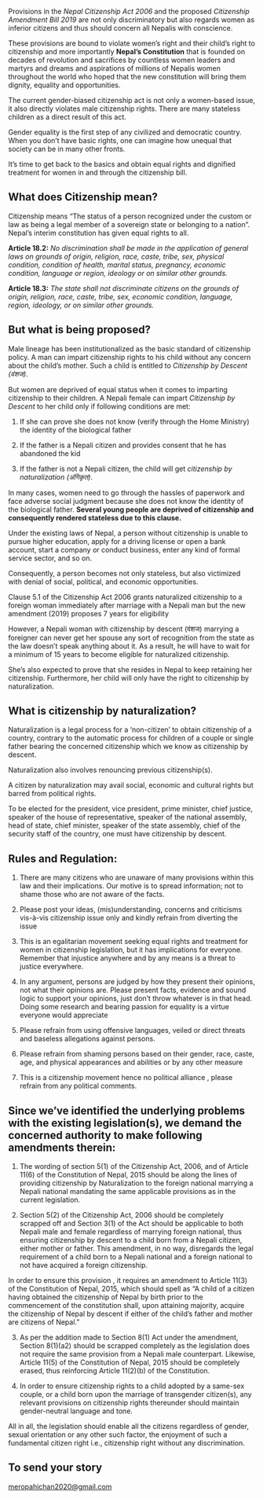Provisions in the *Nepal Citizenship Act 2006* and the proposed *Citizenship Amendment Bill 2019* are not only discriminatory but also regards women as inferior citizens and thus should concern all Nepalis with conscience.

These provisions are bound to violate women’s right and their child’s right to citizenship and more importantly **Nepal’s Constitution** that is founded on decades of revolution and sacrifices by countless women leaders and martyrs and dreams and aspirations of millions of Nepalis women throughout the world who hoped that the new constitution will bring them dignity, equality and opportunities.

The current gender-biased citizenship act is not only a women-based issue, it also directly violates male citizenship rights. There are many stateless children as a direct result of this act.

Gender equality is the first step of any civilized and democratic country. When you don’t have basic rights, one can imagine how unequal that society can be in many other fronts.

It’s time to get back to the basics and obtain equal rights and dignified treatment for women in and through the citizenship bill.

## What does Citizenship mean?

Citizenship means “The status of a person recognized under the custom or law as being a legal member of a sovereign state or belonging to a nation”. Nepal’s interim constitution has given equal rights to all.

**Article 18.2:** *No discrimination shall be made in the application of general laws on grounds of origin, religion, race, caste, tribe, sex, physical condition, condition of health, marital status, pregnancy, economic condition, language or region, ideology or on similar other grounds.*

**Article 18.3:** *The state shall not discriminate citizens on the grounds of origin, religion, race, caste, tribe, sex, economic condition, language, region, ideology, or on similar other grounds.*

## But what is being proposed?

Male lineage has been institutionalized as the basic standard of citizenship policy. A man can impart citizenship rights to his child without any concern about the child’s mother. Such a child is entitled to *Citizenship by Descent (वंशज)*.

But women are deprived of equal status when it comes to imparting citizenship to their children. A Nepali female can impart *Citizenship by Descent* to her child only if following conditions are met:

1.  If she can prove she does not know (verify through the Home Ministry) the identity of the biological father

2.  If the father is a Nepali citizen and provides consent that he has abandoned the kid

3.  If the father is not a Nepali citizen, the child will get *citizenship by naturalization (अंगिकृत)*.

In many cases, women need to go through the hassles of paperwork and face adverse social judgment because she does not know the identity of the biological father. **Several young people are deprived of citizenship and consequently rendered stateless due to this clause.**

Under the existing laws of Nepal, a person without citizenship is unable to pursue higher education, apply for a driving license or open a bank account, start a company or conduct business, enter any kind of formal service sector, and so on.

Consequently, a person becomes not only stateless, but also victimized with denial of social, political, and economic opportunities.

Clause 5.1 of the Citizenship Act 2006 grants naturalized citizenship to a foreign woman immediately after marriage with a Nepali man but the new amendment (2019) proposes 7 years for eligibility

However, a Nepali woman with citizenship by descent (वंशज) marrying a foreigner can never get her spouse any sort of recognition from the state as the law doesn’t speak anything about it. As a result, he will have to wait for a minimum of 15 years to become eligible for naturalized citizenship.

She’s also expected to prove that she resides in Nepal to keep retaining her citizenship. Furthermore, her child will only have the right to citizenship by naturalization.

## What is citizenship by naturalization?

Naturalization is a legal process for a ‘non-citizen’ to obtain citizenship of a country, contrary to the automatic process for children of a couple or single father bearing the concerned citizenship which we know as citizenship by descent.

Naturalization also involves renouncing previous citizenship(s).

A citizen by naturalization may avail social, economic and cultural rights but barred from political rights.

To be elected for the president, vice president, prime minister, chief justice, speaker of the house of representative, speaker of the national assembly, head of state, chief minister, speaker of the state assembly, chief of the security staff of the country, one must have citizenship by descent.

## Rules and Regulation:

1.  There are many citizens who are unaware of many provisions within this law and their implications. Our motive is to spread information; not to shame those who are not aware of the facts.

2.  Please post your ideas, (mis)understanding, concerns and criticisms vis-à-vis citizenship issue only and kindly refrain from diverting the issue

3.  This is an egalitarian movement seeking equal rights and treatment for women in citizenship legislation, but it has implications for everyone. Remember that injustice anywhere and by any means is a threat to justice everywhere.

4.  In any argument, persons are judged by how they present their opinions, not what their opinions are. Please present facts, evidence and sound logic to support your opinions, just don’t throw whatever is in that head. Doing some research and bearing passion for equality is a virtue everyone would appreciate

5.  Please refrain from using offensive languages, veiled or direct threats and baseless allegations against persons.

6.  Please refrain from shaming persons based on their gender, race, caste, age, and physical appearances and abilities or by any other measure
7.  This is a citizenship movement hence no political alliance , please refrain from any political comments.

## Since we’ve identified the underlying problems with the existing legislation(s), we demand the concerned authority to make following amendments therein:
 
1. 	The wording of section 5(1) of the Citizenship Act, 2006, and of Article 11(6) of the Constitution of Nepal, 2015 should be along the lines of providing citizenship by Naturalization to the foreign national marrying a Nepali national mandating the same applicable provisions as in the current legislation. 
 
2. 	Section 5(2) of the Citizenship Act, 2006 should be completely scrapped off and Section 3(1) of the Act should be applicable to both Nepali male and female regardless of marrying foreign national, thus ensuring citizenship by descent to a child born from a Nepali citizen, either mother or father. This amendment, in no way, disregards the legal requirement of a child born to a Nepali national and a foreign national to not have acquired a foreign citizenship. 

In order to ensure this provision , it requires an amendment to Article 11(3) of the Constitution of Nepal, 2015, which should spell as “A child of a citizen having obtained the citizenship of Nepal by birth prior to the commencement of the constitution shall, upon attaining majority, acquire the citizenship of Nepal by descent if either of the child’s father and mother are citizens of Nepal.”
 
3. 	As per the addition made to Section 8(1) Act under the amendment, Section 8(1)(a2) should be scrapped completely as the legislation does not require the same provision from a Nepali male counterpart. 
Likewise, Article 11(5) of the Constitution of Nepal, 2015 should be completely erased, thus reinforcing Article 11(2)(b) of the Constitution. 
 
4. 	In order to ensure citizenship rights to a child adopted by a same-sex couple, or a child born upon the marriage of transgender citizen(s), any relevant provisions on citizenship rights thereunder should maintain gender-neutral language and tone.
 
All in all, the legislation should enable all the citizens regardless of gender, sexual orientation or any other such factor, the enjoyment of such a fundamental citizen right i.e., citizenship right without any discrimination.


## To send your story 
meropahichan2020@gmail.com
